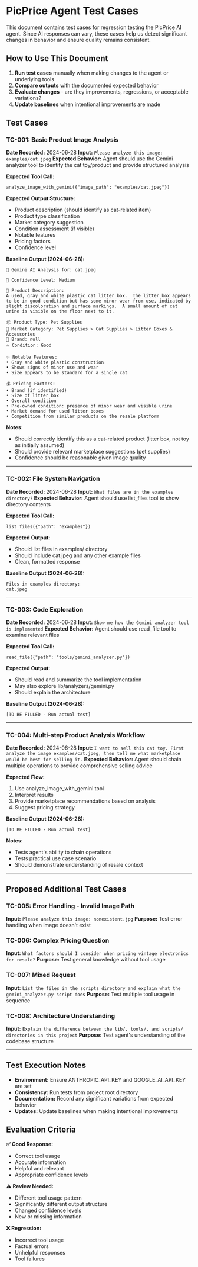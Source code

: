 # PicPrice Agent Test Cases

This document contains test cases for regression testing the PicPrice AI agent. Since AI responses can vary, these cases help us detect significant changes in behavior and ensure quality remains consistent.

## How to Use This Document

1. **Run test cases** manually when making changes to the agent or underlying tools
2. **Compare outputs** with the documented expected behavior
3. **Evaluate changes** - are they improvements, regressions, or acceptable variations?
4. **Update baselines** when intentional improvements are made

## Test Cases

### TC-001: Basic Product Image Analysis

**Date Recorded:** 2024-06-28
**Input:** `Please analyze this image: examples/cat.jpeg`
**Expected Behavior:** Agent should use the Gemini analyzer tool to identify the cat toy/product and provide structured analysis

**Expected Tool Call:**

```
analyze_image_with_gemini({"image_path": "examples/cat.jpeg"})
```

**Expected Output Structure:**

- Product description (should identify as cat-related item)
- Product type classification
- Market category suggestion
- Condition assessment (if visible)
- Notable features
- Pricing factors
- Confidence level

**Baseline Output (2024-06-28):**

```
🤖 Gemini AI Analysis for: cat.jpeg

🎯 Confidence Level: Medium

📝 Product Description:
A used, gray and white plastic cat litter box.  The litter box appears to be in good condition but has some minor wear from use, indicated by slight discoloration and surface markings.  A small amount of cat urine is visible on the floor next to it.

📦 Product Type: Pet Supplies
🏪 Market Category: Pet Supplies > Cat Supplies > Litter Boxes & Accessories
🏢 Brand: null
⭐ Condition: Good

✨ Notable Features:
• Gray and white plastic construction
• Shows signs of minor use and wear
• Size appears to be standard for a single cat

💰 Pricing Factors:
• Brand (if identified)
• Size of litter box
• Overall condition
• Pre-owned condition: presence of minor wear and visible urine
• Market demand for used litter boxes
• Competition from similar products on the resale platform
```

**Notes:**

- Should correctly identify this as a cat-related product (litter box, not toy as initially assumed)
- Should provide relevant marketplace suggestions (pet supplies)
- Confidence should be reasonable given image quality

---

### TC-002: File System Navigation

**Date Recorded:** 2024-06-28
**Input:** `What files are in the examples directory?`
**Expected Behavior:** Agent should use list_files tool to show directory contents

**Expected Tool Call:**

```
list_files({"path": "examples"})
```

**Expected Output:**

- Should list files in examples/ directory
- Should include cat.jpeg and any other example files
- Clean, formatted response

**Baseline Output (2024-06-28):**

```
Files in examples directory:
cat.jpeg
```

---

### TC-003: Code Exploration

**Date Recorded:** 2024-06-28
**Input:** `Show me how the Gemini analyzer tool is implemented`
**Expected Behavior:** Agent should use read_file tool to examine relevant files

**Expected Tool Call:**

```
read_file({"path": "tools/gemini_analyzer.py"})
```

**Expected Output:**

- Should read and summarize the tool implementation
- May also explore lib/analyzers/gemini.py
- Should explain the architecture

**Baseline Output (2024-06-28):**

```
[TO BE FILLED - Run actual test]
```

---

### TC-004: Multi-step Product Analysis Workflow

**Date Recorded:** 2024-06-28
**Input:** `I want to sell this cat toy. First analyze the image examples/cat.jpeg, then tell me what marketplace would be best for selling it.`
**Expected Behavior:** Agent should chain multiple operations to provide comprehensive selling advice

**Expected Flow:**

1. Use analyze_image_with_gemini tool
2. Interpret results
3. Provide marketplace recommendations based on analysis
4. Suggest pricing strategy

**Baseline Output (2024-06-28):**

```
[TO BE FILLED - Run actual test]
```

**Notes:**

- Tests agent's ability to chain operations
- Tests practical use case scenario
- Should demonstrate understanding of resale context

---

## Proposed Additional Test Cases

### TC-005: Error Handling - Invalid Image Path

**Input:** `Please analyze this image: nonexistent.jpg`
**Purpose:** Test error handling when image doesn't exist

### TC-006: Complex Pricing Question

**Input:** `What factors should I consider when pricing vintage electronics for resale?`
**Purpose:** Test general knowledge without tool usage

### TC-007: Mixed Request

**Input:** `List the files in the scripts directory and explain what the gemini_analyzer.py script does`
**Purpose:** Test multiple tool usage in sequence

### TC-008: Architecture Understanding

**Input:** `Explain the difference between the lib/, tools/, and scripts/ directories in this project`
**Purpose:** Test agent's understanding of the codebase structure

---

## Test Execution Notes

- **Environment:** Ensure ANTHROPIC_API_KEY and GOOGLE_AI_API_KEY are set
- **Consistency:** Run tests from project root directory
- **Documentation:** Record any significant variations from expected behavior
- **Updates:** Update baselines when making intentional improvements

## Evaluation Criteria

**✅ Good Response:**

- Correct tool usage
- Accurate information
- Helpful and relevant
- Appropriate confidence levels

**⚠️ Review Needed:**

- Different tool usage pattern
- Significantly different output structure
- Changed confidence levels
- New or missing information

**❌ Regression:**

- Incorrect tool usage
- Factual errors
- Unhelpful responses
- Tool failures
